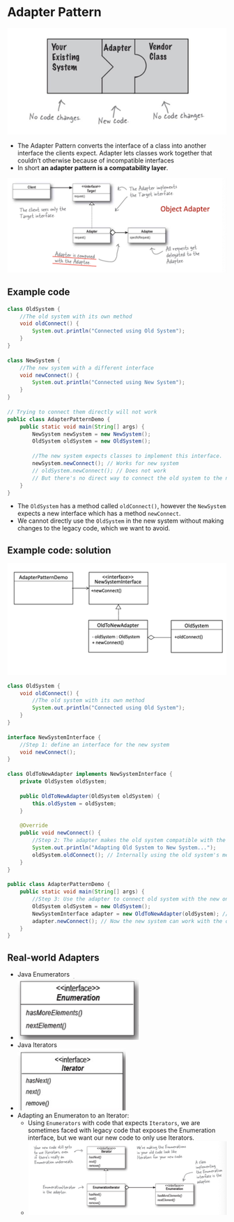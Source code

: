 # Adapter Pattern

![alt text](../img/3/adapter.png)

- The Adapter Pattern converts the interface of a class into another
interface the clients expect. Adapter lets classes work together that
couldn’t otherwise because of incompatible interfaces
- In short **an adapter pattern is a compatability layer**.

![alt text](../img/3/adapterex.png)


## Example code

```Java
class OldSystem {
    //The old system with its own method
    void oldConnect() {
        System.out.println("Connected using Old System");
    }
}

class NewSystem {
    //The new system with a different interface
    void newConnect() {
        System.out.println("Connected using New System");
    }
}

// Trying to connect them directly will not work
public class AdapterPatternDemo {
    public static void main(String[] args) {
        NewSystem newSystem = new NewSystem();
        OldSystem oldSystem = new OldSystem();

        //The new system expects classes to implement this interface.
        newSystem.newConnect(); // Works for new system
        // oldSystem.newConnect(); // Does not work
        // But there's no direct way to connect the old system to the new one
    }
}
```

- The `OldSystem` has a method called `oldConnect()`, however the `NewSystem` expects a new interface which has a method `newConnect`.
- We cannot directly use the `OldSystem` in the new system without making changes to the legacy code, which we want to avoid.

## Example code: solution

![alt text](../img/3/exampleadapterumlsol.png)

```Java
class OldSystem {
    void oldConnect() {
        //The old system with its own method
        System.out.println("Connected using Old System");
    }
}

interface NewSystemInterface {
    //Step 1: define an interface for the new system
    void newConnect();
}

class OldToNewAdapter implements NewSystemInterface {
    private OldSystem oldSystem;

    public OldToNewAdapter(OldSystem oldSystem) {
        this.oldSystem = oldSystem;
    }

    @Override
    public void newConnect() {
        //Step 2: The adapter makes the old system compatible with the new system
        System.out.println("Adapting Old System to New System...");
        oldSystem.oldConnect(); // Internally using the old system's method
    }
}

public class AdapterPatternDemo {
    public static void main(String[] args) {
        //Step 3: Use the adapter to connect old system with the new one
        OldSystem oldSystem = new OldSystem();
        NewSystemInterface adapter = new OldToNewAdapter(oldSystem); // Adapter wraps old system
        adapter.newConnect(); // Now the new system can work with the old system
    }
}
```

## Real-world Adapters

- Java Enumerators
- ![alt text](../img/3/enumerator.png)
- Java Iterators
- ![alt text](../img/3/iterator.png)
- Adapting an Enumeraton to an Iterator:
  - Using `Enumerators` with code that expects `Iterators`, we are sometimes faced with legacy code that exposes the Enumeration interface, but we want our new code to only use Iterators.
  - ![alt text](../img/3/enumtoiter.png)
